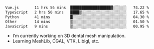 <!--START_SECTION:waka-->

```txt
Vue.js       11 hrs 56 mins  ██████████████████▓░░░░░░   74.22 %
TypeScript   2 hrs 50 mins   ████▒░░░░░░░░░░░░░░░░░░░░   17.65 %
Python       41 mins         █░░░░░░░░░░░░░░░░░░░░░░░░   04.30 %
Other        14 mins         ▒░░░░░░░░░░░░░░░░░░░░░░░░   01.50 %
JavaScript   9 mins          ▒░░░░░░░░░░░░░░░░░░░░░░░░   00.95 %
```

<!--END_SECTION:waka-->

<!--
**0x11111111/0x11111111** is a ✨ _special_ ✨ repository because its `README.md` (this file) appears on your GitHub profile.

Here are some ideas to get you started:

- 🔭 I’m currently working on ...
- 🌱 I’m currently learning ...
- 👯 I’m looking to collaborate on ...
- 🤔 I’m looking for help with ...
- 💬 Ask me about ...
- 📫 How to reach me: ...
- 😄 Pronouns: ...
- ⚡ Fun fact: ...
-->
- I’m currently working on 3D dental mesh manipulation.
- Learning MeshLib, CGAL, VTK, Libigl, etc.
